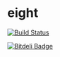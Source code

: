 eight
=====

[![Build
Status](https://drone.io/github.com/dickeyxxx/eight/status.png)](https://drone.io/github.com/dickeyxxx/eight/latest)


[![Bitdeli Badge](https://d2weczhvl823v0.cloudfront.net/dickeyxxx/eight/trend.png)](https://bitdeli.com/free "Bitdeli Badge")

